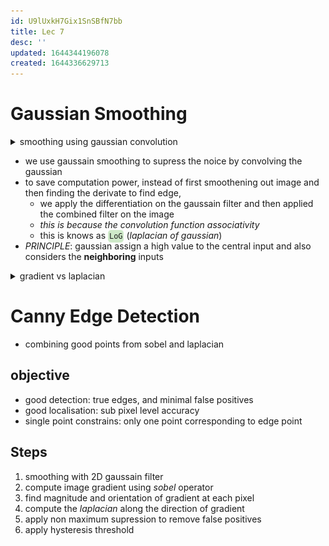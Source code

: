 ```yaml
---
id: U9lUxkH7Gix1SnSBfN7bb
title: Lec 7
desc: ''
updated: 1644344196078
created: 1644336629713
---
```


# Gaussian Smoothing

<details>
<summary>smoothing using gaussian convolution</summary>

![](/assets/images/2022-02-08-21-52-43.png)

</details>

- we use gaussain smoothing to supress the noice by convolving the gaussian
- to save computation power, instead of first smoothening out image and then finding the derivate to find edge, 
  - we apply the differentiation on the gaussain filter and then applied the combined filter on the image
  - *this is because the convolution function associativity*
  - this is knows as <code style="background-color: #43b02a40; padding:3px 2px; border-radius: 5px">LoG</code> (*laplacian of gaussian*)
- *PRINCIPLE*: gaussian assign a high value to the central input and also considers the **neighboring** inputs

<details>
<summary>gradient vs laplacian</summary>

![](/assets/images/2022-02-08-22-10-39.png)
![](/assets/images/2022-02-08-22-11-00.png)

</details>

# Canny Edge Detection

- combining good points from sobel and laplacian

## objective

- good detection: true edges, and minimal false positives
- good localisation: sub pixel level accuracy
- single point constrains: only one point corresponding to edge point

## Steps

1. smoothing with 2D gaussain filter
2. compute image gradient using *sobel* operator
3. find magnitude and orientation of gradient at each pixel
4. compute the *laplacian* along the direction of gradient
5. apply non maximum supression to remove false positives
6. apply hysteresis threshold